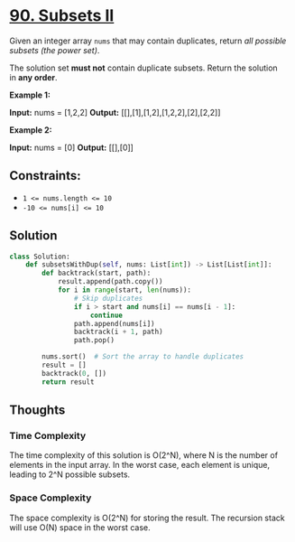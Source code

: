 # [90. Subsets II](https://leetcode.com/problems/subsets-ii/)

Given an integer array `nums` that may contain duplicates, return *all possible* _subsets_ _(the power set)_.

The solution set **must not** contain duplicate subsets. Return the solution in **any order**.

**Example 1:**

**Input:** nums = [1,2,2]
**Output:** [[],[1],[1,2],[1,2,2],[2],[2,2]]

**Example 2:**

**Input:** nums = [0]
**Output:** [[],[0]]

## **Constraints:**

- `1 <= nums.length <= 10`
- `-10 <= nums[i] <= 10`

## Solution

```python
class Solution:
    def subsetsWithDup(self, nums: List[int]) -> List[List[int]]:
        def backtrack(start, path):
            result.append(path.copy())
            for i in range(start, len(nums)):
                # Skip duplicates
                if i > start and nums[i] == nums[i - 1]:
                    continue
                path.append(nums[i])
                backtrack(i + 1, path)
                path.pop()

        nums.sort()  # Sort the array to handle duplicates
        result = []
        backtrack(0, [])
        return result

```

## Thoughts

### Time Complexity

The time complexity of this solution is O(2^N), where N is the number of elements in the input array. In the worst case, each element is unique, leading to 2^N possible subsets.

### Space Complexity

The space complexity is O(2^N) for storing the result. The recursion stack will use O(N) space in the worst case.
